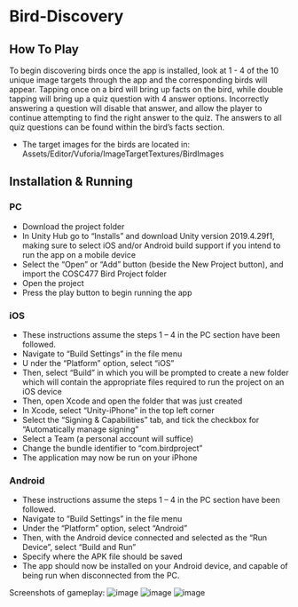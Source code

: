 # Bird-Discovery

## How To Play
To begin discovering birds once the app is installed, look at 1 - 4 of the 10 unique image targets through the app and the corresponding birds will appear. Tapping once on a bird will bring up facts on the bird, while double tapping will bring up a quiz question with 4 answer options. Incorrectly answering a question will disable that answer, and allow the player to continue attempting to find the right answer to the quiz. The answers to all quiz questions can be found within the bird’s facts section.

- The target images for the birds are located in: Assets/Editor/Vuforia/ImageTargetTextures/BirdImages

## Installation & Running
### PC
- Download the project folder
- In Unity Hub go to “Installs” and download Unity version 2019.4.29f1, making sure to select iOS and/or Android build support if you intend to run the app on a mobile device
- Select the “Open” or “Add” button (beside the New Project button), and import the COSC477 Bird Project folder
- Open the project
- Press the play button to begin running the app

### iOS
- These instructions assume the steps 1 – 4 in the PC section have been followed.
- Navigate to “Build Settings” in the file menu
- U nder the “Platform” option, select “iOS”
- Then, select “Build” in which you will be prompted to create a new folder which will contain the appropriate files required to run the project on an iOS device
- Then, open Xcode and open the folder that was just created
- In Xcode, select “Unity-iPhone” in the top left corner
- Select the “Signing & Capabilities” tab, and tick the checkbox for “Automatically manage signing”
- Select a Team (a personal account will suffice)
- Change the bundle identifier to “com.birdproject”
- The application may now be run on your iPhone

### Android
- These instructions assume the steps 1 – 4 in the PC section have been followed.
- Navigate to “Build Settings” in the file menu
- Under the “Platform” option, select “Android”
- Then, with the Android device connected and selected as the “Run Device”, select “Build and Run”
- Specify where the APK file should be saved
- The app should now be installed on your Android device, and capable of being run when disconnected from the PC.

Screenshots of gameplay:
![image](https://user-images.githubusercontent.com/53926483/144405828-e4184202-c949-45c1-b535-f53b6d414a7c.png)
![image](https://user-images.githubusercontent.com/53926483/144405876-9991149c-9dd1-4789-a858-44f90b696be2.png)
![image](https://user-images.githubusercontent.com/53926483/144405894-bb52cc47-90f0-489f-97e1-2f64bfbe1ac7.png)



